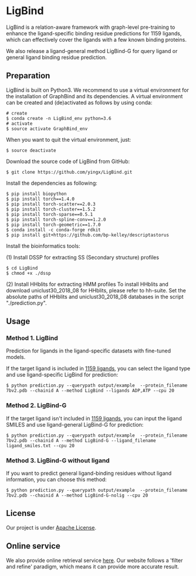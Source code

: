 # LigBind
LigBind is a relation-aware framework with graph-level pre-training to enhance the ligand-specific binding residue predictions for 1159 ligands, which can effectively cover the ligands with a few known binding proteins.

We also release a ligand-general method LigBind-G for query ligand or general ligand binding residue prediction.

## Preparation
LigBind is built on Python3.
We recommend to use a virtual environment for the installation of GraphBind and its dependencies.
A virtual environment can be created and (de)activated as follows by using conda:

    # create
    $ conda create -n LigBind_env python=3.6
    # activate
    $ source activate GraphBind_env

When you want to quit the virtual environment, just:

    $ source deactivate

Download the source code of LigBind from GitHub:

    $ git clone https://github.com/yingx/LigBind.git

Install the dependencies as following:

    $ pip install biopython
    $ pip install torch==1.4.0
    $ pip install torch-scatter==2.0.3
    $ pip install torch-cluster==1.5.2
    $ pip install torch-sparse==0.5.1
    $ pip install torch-spline-conv==1.2.0
    $ pip install torch-geometric==1.7.0
    $ conda install -c conda-forge rdkit
    $ pip install git+https://github.com/bp-kelley/descriptastorus


Install the bioinformatics tools:

(1) Install DSSP for extracting SS (Secondary structure) profiles
    
    $ cd LigBind
    $ chmod +x ./dssp

(2) Install HHblits for extracting HMM profiles
To install HHblits and download uniclust30_2018_08 for HHblits, please refer to hh-suite.
Set the absolute paths of HHblits and uniclust30_2018_08 databases in the script "./prediction.py".

## Usage
### Method 1. LigBind
Prediction for ligands in the ligand-specific datasets with fine-tuned models.

If the target ligand is included in [1159 ligands](https://github.com/yingx/LigBind/dataset/ligand-specific_dataset.csv), you can select the ligand type and use ligand-specific LigBind for prediction:

    $ python prediction.py --querypath output/example  --protein_filename 7bv2.pdb --chainid A --method LigBind --ligands ADP,ATP --cpu 20


### Method 2. LigBind-G
If the target ligand isn't included in [1159 ligands](https://github.com/yingx/LigBind/dataset/ligand-specific_dataset.csv), you can input the ligand SMILES and use ligand-general LigBind-G for prediction:

    $ python prediction.py --querypath output/example  --protein_filename 7bv2.pdb --chainid A --method LigBind-G --ligand_filename ligand_smiles.txt --cpu 20

### Method 3. LigBind-G without ligand
If you want to predict general ligand-binding residues without ligand information, you can choose this method:

    $ python prediction.py --querypath output/example  --protein_filename 7bv2.pdb --chainid A --method LigBind-G-nolig --cpu 20


## License

Our project is under 
[Apache License](https://github.com/yingx/LigBind/blob/master/LICENSE). 

## Online service
We also provide online retrieval service [here](http://www.csbio.sjtu.edu.cn/bioinf/LigBind/).
Our website follows a 'filter and refine' paradigm, which means it can provide more accurate result.
